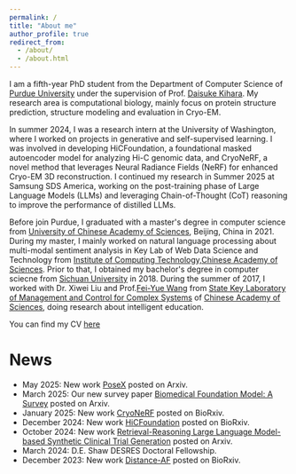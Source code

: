 ```yaml
---
permalink: /
title: "About me"
author_profile: true
redirect_from: 
  - /about/
  - /about.html
---
```


I am a fifth-year PhD student from the Department of Computer Science of [Purdue University](https://www.purdue.edu/) under the supervision of Prof. [Daisuke Kihara](https://kiharalab.org/). My research area is computational biology, mainly focus on protein structure prediction, structure modeling and evaluation in Cryo-EM. 

In summer 2024, I was a research intern at the University of Washington, where I worked on projects in generative and self-supervised learning. I was involved in developing HiCFoundation, a foundational masked autoencoder model for analyzing Hi-C genomic data, and CryoNeRF, a novel method that leverages Neural Radiance Fields (NeRF) for enhanced Cryo-EM 3D reconstruction. I continued my research in Summer 2025 at Samsung SDS America, working on the post-training phase of Large Language Models (LLMs) and leveraging Chain-of-Thought (CoT) reasoning to improve the performance of distilled LLMs.

Before join Purdue, I graduated with a master's degree in computer science from [University of Chinese Academy of Sciences](https://english.ucas.ac.cn/), Beijing, China in 2021. During my master, I mainly worked on natural language processing about multi-modal sentiment analysis in Key Lab of Web Data Science and Technology from [Institute of Computing Technology,Chinese Academy of Sciences](http://english.ict.cas.cn/). Prior to that, I obtained my bachelor's degree in computer sciecne from [Sichuan University](https://en.scu.edu.cn/) in 2018. During the summer of 2017, I worked with Dr. Xiwei Liu and Prof.[Fei-Yue Wang](http://people.ucas.ac.cn/~wangfeiyue?language=en) from [State Key Laboratory of Management and Control for Complex Systems](http://www.compsys.ia.ac.cn/EN/index.html) of [Chinese Academy of Sciences](https://english.cas.cn/), doing research about intelligent education.

You can find my CV [here](../assets/Yuanyuan_CV_2025-0925.pdf)

News
======
 - May 2025: New work [PoseX](https://arxiv.org/pdf/2505.01700) posted on Arxiv.
 - March 2025: Our new survey paper [Biomedical Foundation Model: A Survey](https://arxiv.org/pdf/2503.02104) posted on Arxiv.
 - January 2025: New work [CryoNeRF](https://www.biorxiv.org/content/10.1101/2025.01.10.632460v1.full.pdf) posted on BioRxiv.
 - December 2024: New work [HiCFoundation](https://www.biorxiv.org/content/10.1101/2024.12.16.628821v1.full) posted on BioRxiv.
 - October 2024: New work [Retrieval-Reasoning Large Language Model-based Synthetic Clinical Trial Generation](https://arxiv.org/pdf/2410.12476?) posted on Arxiv.
 - March 2024: D.E. Shaw DESRES Doctoral Fellowship.
 - December 2023: New work [Distance-AF](https://www.biorxiv.org/content/10.1101/2023.12.01.569498v1) posted on BioRxiv.
